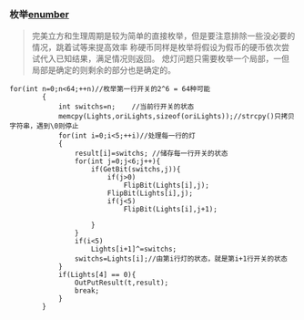 ### 枚举[enumber](https://baike.baidu.com/item/%E6%9E%9A%E4%B8%BE)
> 完美立方和生理周期是较为简单的直接枚举，但是要注意排除一些没必要的情况，跳着试等来提高效率
> 称硬币同样是枚举将假设为假币的硬币依次尝试代入已知结果，满足情况则返回。
> 熄灯问题只需要枚举一个局部，一但局部是确定的则剩余的部分也是确定的。
```
for(int n=0;n<64;++n)//枚举第一行开关的2^6 = 64种可能
		{
			int switchs=n;    //当前行开关的状态
			memcpy(Lights,oriLights,sizeof(oriLights));//strcpy()只拷贝字符串，遇到\0则停止
			for(int i=0;i<5;++i)//处理每一行的灯
			{
				result[i]=switchs; //储存每一行开关的状态
				for(int j=0;j<6;j++){
					if(GetBit(switchs,j)){
						if(j>0)
							FlipBit(Lights[i],j);
						FlipBit(Lights[i],j);
						if(j<5)
							FlipBit(Lights[i],j+1);
							
					}   
				}
				if(i<5)
					Lights[i+1]^=switchs;
				switchs=Lights[i];//由第i行灯的状态，就是第i+1行开关的状态
			}
			if(Lights[4] == 0){
				OutPutResult(t,result);
				break;
			}	
		}	
```
